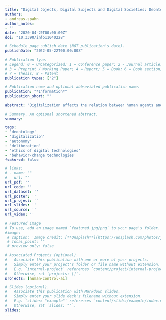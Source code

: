 ```yaml
---
title: "Digital Objects, Digital Subjects and Digital Societies: Deontology in the Age of Digitalization"
authors:
- andreas-spahn
author_notes:
- ''
date: "2020-04-20T00:00:00Z"
doi: "10.3390/info11040228"

# Schedule page publish date (NOT publication's date).
publishDate: "2022-05-22T00:00:00Z"

# Publication type.
# Legend: 0 = Uncategorized; 1 = Conference paper; 2 = Journal article;
# 3 = Preprint / Working Paper; 4 = Report; 5 = Book; 6 = Book section;
# 7 = Thesis; 8 = Patent
publication_types: ["2"]

# Publication name and optional abbreviated publication name.
publication: "*Information*"
publication_short: ""

abstract: "Digitalization affects the relation between human agents and technological objects. This paper looks at digital behavior change technologies (BCT) from a deontological perspective. It identifies three moral requirements that are relevant for ethical approaches in the tradition of Kantian deontology: epistemic rationalism, motivational rationalism and deliberational rationalism. It argues that traditional Kantian ethics assumes human ‘subjects’ to be autonomous agents, whereas ‘objects’ are mere passive tools. Digitalization, however, challenges this Cartesian subject-object dualism: digital technologies become more and more autonomous and take on agency. Similarly, human subjects can outsource agency and will-power to technologies. In addition, our intersubjective relations are being more and more shaped by digital technologies. The paper therefore re-examines the three categories ‘subject’, ‘object’ and ‘intersubjectivity’ in light of digital BCTs and suggests deontological guidelines for digital objects, digital subjects and a digitally mediated intersubjectivity, based on a re-examination of the requirements of epistemic, motivational and deliberational rationalism."

# Summary. An optional shortened abstract.
summary:

tags:
- 'deontology'
- 'digitalization'
- 'autonomy'
- 'deliberation'
- 'ethics of digital technologies'
- 'behavior-change technologies'
featured: false

# links:
# - name: ""
#   url: ""
url_pdf: ''
url_code: ''
url_dataset: ''
url_poster: ''
url_project: ''
url_slides: ''
url_source: ''
url_video: ''

# Featured image
# To use, add an image named `featured.jpg/png` to your page's folder. 
#image:
 # caption: 'Image credit: [**Unsplash**](https://unsplash.com/photos/jdD8gXaTZsc)'
 # focal_point: ""
 # preview_only: false

# Associated Projects (optional).
#   Associate this publication with one or more of your projects.
#   Simply enter your project's folder or file name without extension.
#   E.g. `internal-project` references `content/project/internal-project/index.md`.
#   Otherwise, set `projects: []`.
projects: [human-control-ai]

# Slides (optional).
#   Associate this publication with Markdown slides.
#   Simply enter your slide deck's filename without extension.
#   E.g. `slides: "example"` references `content/slides/example/index.md`.
#   Otherwise, set `slides: ""`.
slides:
---
```


